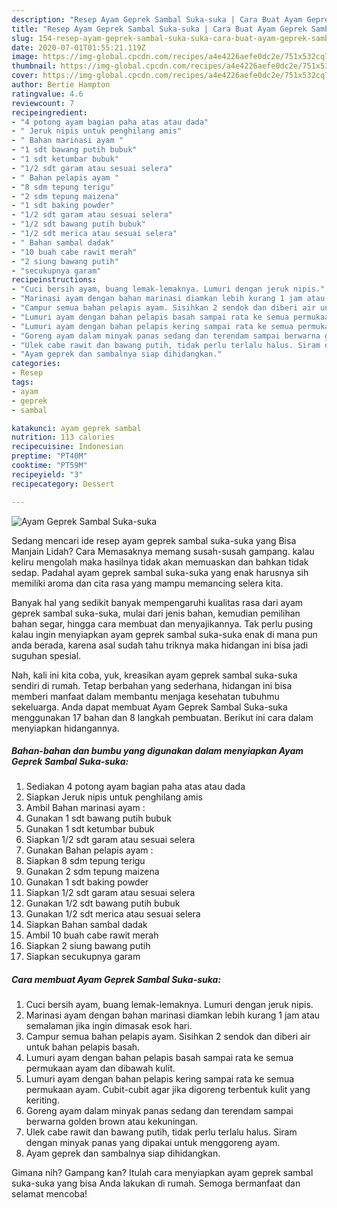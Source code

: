 ```yaml
---
description: "Resep Ayam Geprek Sambal Suka-suka | Cara Buat Ayam Geprek Sambal Suka-suka Yang Sempurna"
title: "Resep Ayam Geprek Sambal Suka-suka | Cara Buat Ayam Geprek Sambal Suka-suka Yang Sempurna"
slug: 154-resep-ayam-geprek-sambal-suka-suka-cara-buat-ayam-geprek-sambal-suka-suka-yang-sempurna
date: 2020-07-01T01:55:21.119Z
image: https://img-global.cpcdn.com/recipes/a4e4226aefe0dc2e/751x532cq70/ayam-geprek-sambal-suka-suka-foto-resep-utama.jpg
thumbnail: https://img-global.cpcdn.com/recipes/a4e4226aefe0dc2e/751x532cq70/ayam-geprek-sambal-suka-suka-foto-resep-utama.jpg
cover: https://img-global.cpcdn.com/recipes/a4e4226aefe0dc2e/751x532cq70/ayam-geprek-sambal-suka-suka-foto-resep-utama.jpg
author: Bertie Hampton
ratingvalue: 4.6
reviewcount: 7
recipeingredient:
- "4 potong ayam bagian paha atas atau dada"
- " Jeruk nipis untuk penghilang amis"
- " Bahan marinasi ayam "
- "1 sdt bawang putih bubuk"
- "1 sdt ketumbar bubuk"
- "1/2 sdt garam atau sesuai selera"
- " Bahan pelapis ayam "
- "8 sdm tepung terigu"
- "2 sdm tepung maizena"
- "1 sdt baking powder"
- "1/2 sdt garam atau sesuai selera"
- "1/2 sdt bawang putih bubuk"
- "1/2 sdt merica atau sesuai selera"
- " Bahan sambal dadak"
- "10 buah cabe rawit merah"
- "2 siung bawang putih"
- "secukupnya garam"
recipeinstructions:
- "Cuci bersih ayam, buang lemak-lemaknya. Lumuri dengan jeruk nipis."
- "Marinasi ayam dengan bahan marinasi diamkan lebih kurang 1 jam atau semalaman jika ingin dimasak esok hari."
- "Campur semua bahan pelapis ayam. Sisihkan 2 sendok dan diberi air untuk bahan pelapis basah."
- "Lumuri ayam dengan bahan pelapis basah sampai rata ke semua permukaan ayam dan dibawah kulit."
- "Lumuri ayam dengan bahan pelapis kering sampai rata ke semua permukaan ayam. Cubit-cubit agar jika digoreng terbentuk kulit yang keriting."
- "Goreng ayam dalam minyak panas sedang dan terendam sampai berwarna golden brown atau kekuningan."
- "Ulek cabe rawit dan bawang putih, tidak perlu terlalu halus. Siram dengan minyak panas yang dipakai untuk menggoreng ayam."
- "Ayam geprek dan sambalnya siap dihidangkan."
categories:
- Resep
tags:
- ayam
- geprek
- sambal

katakunci: ayam geprek sambal 
nutrition: 113 calories
recipecuisine: Indonesian
preptime: "PT40M"
cooktime: "PT59M"
recipeyield: "3"
recipecategory: Dessert

---
```



![Ayam Geprek Sambal Suka-suka](https://img-global.cpcdn.com/recipes/a4e4226aefe0dc2e/751x532cq70/ayam-geprek-sambal-suka-suka-foto-resep-utama.jpg)

Sedang mencari ide resep ayam geprek sambal suka-suka yang Bisa Manjain Lidah? Cara Memasaknya memang susah-susah gampang. kalau keliru mengolah maka hasilnya tidak akan memuaskan dan bahkan tidak sedap. Padahal ayam geprek sambal suka-suka yang enak harusnya sih memiliki aroma dan cita rasa yang mampu memancing selera kita.

Banyak hal yang sedikit banyak mempengaruhi kualitas rasa dari ayam geprek sambal suka-suka, mulai dari jenis bahan, kemudian pemilihan bahan segar, hingga cara membuat dan menyajikannya. Tak perlu pusing kalau ingin menyiapkan ayam geprek sambal suka-suka enak di mana pun anda berada, karena asal sudah tahu triknya maka hidangan ini bisa jadi suguhan spesial.




Nah, kali ini kita coba, yuk, kreasikan ayam geprek sambal suka-suka sendiri di rumah. Tetap berbahan yang sederhana, hidangan ini bisa memberi manfaat dalam membantu menjaga kesehatan tubuhmu sekeluarga. Anda dapat membuat Ayam Geprek Sambal Suka-suka menggunakan 17 bahan dan 8 langkah pembuatan. Berikut ini cara dalam menyiapkan hidangannya.

<!--inarticleads1-->

##### Bahan-bahan dan bumbu yang digunakan dalam menyiapkan Ayam Geprek Sambal Suka-suka:

1. Sediakan 4 potong ayam bagian paha atas atau dada
1. Siapkan  Jeruk nipis untuk penghilang amis
1. Ambil  Bahan marinasi ayam :
1. Gunakan 1 sdt bawang putih bubuk
1. Gunakan 1 sdt ketumbar bubuk
1. Siapkan 1/2 sdt garam atau sesuai selera
1. Gunakan  Bahan pelapis ayam :
1. Siapkan 8 sdm tepung terigu
1. Gunakan 2 sdm tepung maizena
1. Gunakan 1 sdt baking powder
1. Siapkan 1/2 sdt garam atau sesuai selera
1. Gunakan 1/2 sdt bawang putih bubuk
1. Gunakan 1/2 sdt merica atau sesuai selera
1. Siapkan  Bahan sambal dadak
1. Ambil 10 buah cabe rawit merah
1. Siapkan 2 siung bawang putih
1. Siapkan secukupnya garam




<!--inarticleads2-->

##### Cara membuat Ayam Geprek Sambal Suka-suka:

1. Cuci bersih ayam, buang lemak-lemaknya. Lumuri dengan jeruk nipis.
1. Marinasi ayam dengan bahan marinasi diamkan lebih kurang 1 jam atau semalaman jika ingin dimasak esok hari.
1. Campur semua bahan pelapis ayam. Sisihkan 2 sendok dan diberi air untuk bahan pelapis basah.
1. Lumuri ayam dengan bahan pelapis basah sampai rata ke semua permukaan ayam dan dibawah kulit.
1. Lumuri ayam dengan bahan pelapis kering sampai rata ke semua permukaan ayam. Cubit-cubit agar jika digoreng terbentuk kulit yang keriting.
1. Goreng ayam dalam minyak panas sedang dan terendam sampai berwarna golden brown atau kekuningan.
1. Ulek cabe rawit dan bawang putih, tidak perlu terlalu halus. Siram dengan minyak panas yang dipakai untuk menggoreng ayam.
1. Ayam geprek dan sambalnya siap dihidangkan.




Gimana nih? Gampang kan? Itulah cara menyiapkan ayam geprek sambal suka-suka yang bisa Anda lakukan di rumah. Semoga bermanfaat dan selamat mencoba!
